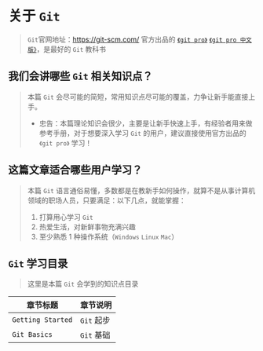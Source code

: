 # 关于 `Git`

> `Git`官网地址：<https://git-scm.com/>
> 官方出品的 [`《git pro》`](https://git-scm.com/book/en/v2)  [`《git pro 中文版》`](https://git-scm.com/book/zh/v2)，是最好的 `Git` 教科书

## 我们会讲哪些 `Git` 相关知识点？

> 本篇 `Git` 会尽可能的简短，常用知识点尽可能的覆盖，力争让新手能直接上手。
>
> -   忠告：本篇理论知识会很少，主要是让新手快速上手，有经验者用来做参考手册，对于想要深入学习 `Git` 的用户，建议直接使用官方出品的 `《git pro》` 学习！

## 这篇文章适合哪些用户学习？

> 本篇 `Git` 语言通俗易懂，多数都是在教新手如何操作，就算不是从事计算机领域的职场人员，只要满足：以下几点，就能掌握：
>
> 1.  打算用心学习 `Git`
> 2.  热爱生活，对新鲜事物充满兴趣
> 3.  至少熟悉 1 种操作系统（`Windows` `Linux` `Mac`）

## `Git` 学习目录

> 这里是本篇 `Git` 会学到的知识点目录

| 章节标题              | 章节说明     |
| ----------------- | -------- |
| `Getting Started` | `Git` 起步 |
| `Git Basics`      | `Git` 基础 |
